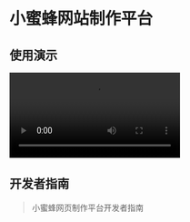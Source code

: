 # 小蜜蜂网站制作平台

## 使用演示

<video src="视频直链地址" width="宽度" height="高度" controls="controls"></video>


## 开发者指南

> 小蜜蜂网页制作平台开发者指南



## 
